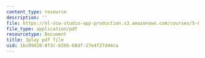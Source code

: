 ```yaml
---
content_type: resource
description: ''
file: https://ol-ocw-studio-app-production.s3.amazonaws.com/courses/5-07sc-biological-chemistry-i-fall-2013/1bc09d208f3cb5bb68df27e4f27d44ca_vL_E7Ik_vBs.pdf
file_type: application/pdf
resourcetype: Document
title: 3play pdf file
uid: 1bc09d20-8f3c-b5bb-68df-27e4f27d44ca
---
```

